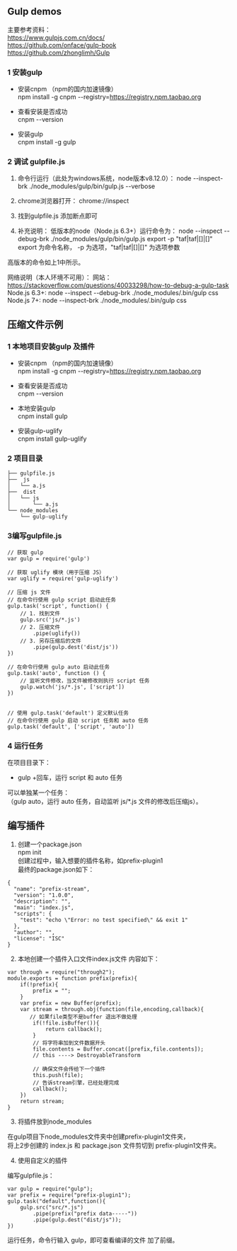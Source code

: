##  Gulp demos

主要参考资料：   
https://www.gulpjs.com.cn/docs/    
https://github.com/onface/gulp-book     
https://github.com/zhonglimh/Gulp    

### 1 安装gulp

- 安装cnpm （npm的国内加速镜像）    
npm install -g cnpm --registry=https://registry.npm.taobao.org

- 查看安装是否成功    
cnpm --version


- 安装gulp   
cnpm install -g gulp


### 2 调试 gulpfile.js

1. 命令行运行（此处为windows系统，node版本v8.12.0）：
node --inspect-brk ./node_modules/gulp/bin/gulp.js --verbose

2. chrome浏览器打开：
chrome://inspect

3. 找到gulpfile.js 添加断点即可

4. 补充说明：
低版本的node（Node.js 6.3+）运行命令为：
 node --inspect --debug-brk ./node_modules/gulp/bin/gulp.js export -p "taf|taf|[]|[]"
export 为命令名称， -p 为选项，"taf|taf|[]|[]" 为选项参数

高版本的命令如上1中所示。

网络说明（本人环境不可用）：
网站：https://stackoverflow.com/questions/40033298/how-to-debug-a-gulp-task
Node.js 6.3+: node --inspect --debug-brk ./node_modules/.bin/gulp css
Node.js 7+: node --inspect-brk ./node_modules/.bin/gulp css


## 压缩文件示例

### 1 本地项目安装gulp 及插件

- 安装cnpm （npm的国内加速镜像）    
npm install -g cnpm --registry=https://registry.npm.taobao.org

- 查看安装是否成功    
cnpm --version

- 本地安装gulp   
cnpm install gulp

- 安装gulp-uglify   
cnpm install gulp-uglify


### 2 项目目录

```
├── gulpfile.js
├──  js
│	└── a.js
├──  dist
│	└── js
│		└── a.js
└── node_modules
	└── gulp-uglify
```

### 3编写gulpfile.js

```
// 获取 gulp
var gulp = require('gulp')

// 获取 uglify 模块（用于压缩 JS）
var uglify = require('gulp-uglify')

// 压缩 js 文件
// 在命令行使用 gulp script 启动此任务
gulp.task('script', function() {
    // 1. 找到文件
    gulp.src('js/*.js')
    // 2. 压缩文件
        .pipe(uglify())
    // 3. 另存压缩后的文件
        .pipe(gulp.dest('dist/js'))
})

// 在命令行使用 gulp auto 启动此任务
gulp.task('auto', function () {
    // 监听文件修改，当文件被修改则执行 script 任务
    gulp.watch('js/*.js', ['script'])
})


// 使用 gulp.task('default') 定义默认任务
// 在命令行使用 gulp 启动 script 任务和 auto 任务
gulp.task('default', ['script', 'auto'])
```

### 4 运行任务
在项目目录下：   
- gulp +回车，运行 script 和 auto 任务    
 
可以单独某一个任务：     
（gulp auto，运行  auto 任务，自动监听 js/*.js 文件的修改后压缩js）。



## 编写插件

1. 创建一个package.json  
 npm init    
创建过程中，输入想要的插件名称，如prefix-plugin1  
最终的package.json如下：

```
{
  "name": "prefix-stream",
  "version": "1.0.0",
  "description": "",
  "main": "index.js",
  "scripts": {
    "test": "echo \"Error: no test specified\" && exit 1"
  },
  "author": "",
  "license": "ISC"
}
```

2. 本地创建一个插件入口文件index.js文件
内容如下：

```
var through = require("through2");
module.exports = function prefix(prefix){
    if(!prefix){
        prefix = "";
    }
    var prefix = new Buffer(prefix);
    var stream = through.obj(function(file,encoding,callback){
       // 如果file类型不是buffer 退出不做处理
        if(!file.isBuffer()){
            return callback();
        }
        // 将字符串加到文件数据开头
        file.contents = Buffer.concat([prefix,file.contents]);
        // this ----> DestroyableTransform

        // 确保文件会传给下一个插件
        this.push(file);
        // 告诉stream引擎，已经处理完成
        callback();
    })
    return stream;
}
```

3. 将插件放到node_modules

在gulp项目下node_modules文件夹中创建prefix-plugin1文件夹，   
将上2步创建的 index.js 和 package.json 文件剪切到 prefix-plugin1文件夹。   


4. 使用自定义的插件   

编写gulpfile.js：

```
var gulp = require("gulp");
var prefix = require("prefix-plugin1");
gulp.task("default",function(){
    gulp.src("src/*.js")
        .pipe(prefix("prefix data-----"))
        .pipe(gulp.dest("dist/js"));
})

```

运行任务，命令行输入 gulp，即可查看编译的文件 加了前缀。






 












